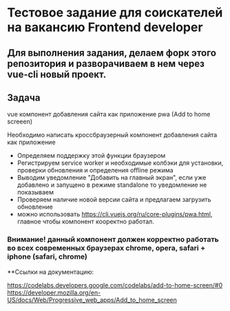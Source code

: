 # Тестовое задание для соискателей на вакансию Frontend developer

## Для выполнения задания, делаем форк этого репозитория и разворачиваем в нем через vue-cli новый проект.


## Задача
 
 vue компонент добавления сайта как приложение pwa (Add to home screeen)
 
 Необходимо написать кроссбраузерный компонент добавления сайта как приложение
 
 - Определяем поддержку этой функции браузером
 - Регистрируем service worker и необходимые колбэки для установки, проверки обновления и определения offline режима
 - Выводим уведомление "Добавить на главный экран", если уже добавлено и запущено в режиме standalone то уведомление не показываем
 - Проверяем наличие новой версии сайта и предлагаем загрузить обновление
 - можно использовать https://cli.vuejs.org/ru/core-plugins/pwa.html, главное чтобы компонент кооректно работал.
 
 
 ### Внимание! данный компонент должен корректно работать во всех современных браузерах chrome, opera, safari + iphone (safari, chrome)
 
 **Ссылки на документацию:
 
 https://codelabs.developers.google.com/codelabs/add-to-home-screen/#0
 https://developer.mozilla.org/en-US/docs/Web/Progressive_web_apps/Add_to_home_screen
